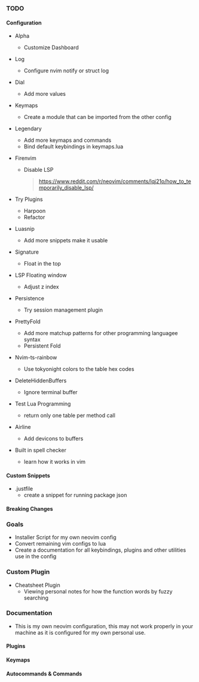 ### TODO

#### Configuration

- Alpha
  - Customize Dashboard
- Log
  - Configure nvim notify or struct log
- Dial
  - Add more values
- Keymaps
  - Create a module that can be imported from the other config
- Legendary
  - Add more keymaps and commands
  - Bind default keybindings in keymaps.lua
- Firenvim

  - Disable LSP
    > https://www.reddit.com/r/neovim/comments/lqj21o/how_to_temporarily_disable_lsp/

- Try Plugins
  - Harpoon
  - Refactor
- Luasnip
  - Add more snippets make it usable
- Signature
  - Float in the top
- LSP Floating window
  - Adjust z index
- Persistence
  - Try session management plugin
- PrettyFold
  - Add more matchup patterns for other programming languagee syntax
  - Persistent Fold
- Nvim-ts-rainbow
  - Use tokyonight colors to the table hex codes
- DeleteHiddenBuffers
  - Ignore terminal buffer
- Test Lua Programming
  - return only one table per method call
- Airline
  - Add devicons to buffers
- Built in spell checker
  - learn how it works in vim

#### Custom Snippets

- .justfile
  - create a snippet for running package json

#### Breaking Changes

### Goals

- Installer Script for my own neovim config
- Convert remaining vim configs to lua
- Create a documentation for all keybindings, plugins and other utilities use in the config

### Custom Plugin

- Cheatsheet Plugin
  - Viewing personal notes for how the function words by fuzzy searching

### Documentation
- This is my own neovim configuration, this may not work properly in your machine  as it is
  configured for my own personal use.

#### Plugins

#### Keymaps

#### Autocommands & Commands


